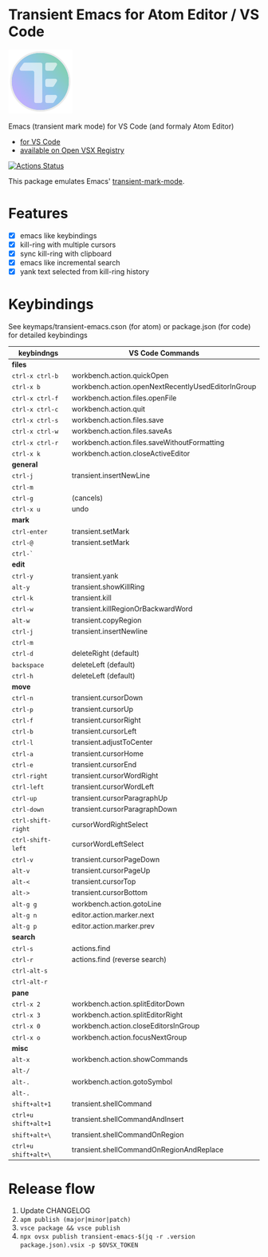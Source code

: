 # Transient Emacs for Atom Editor / VS Code

<img src="https://raw.githubusercontent.com/yasuyuky/transient-emacs/main/image/icon.png" width="128px">

Emacs (transient mark mode) for VS Code (and formaly Atom Editor)

- [for VS Code](https://marketplace.visualstudio.com/items?itemName=yasuyuky.transient-emacs)
- [available on Open VSX Registry](https://open-vsx.org/extension/yasuyuky/transient-emacs)

[![Actions Status][github actions status]][github actions]

This package emulates Emacs'
[transient-mark-mode](http://www.emacswiki.org/emacs/TransientMarkMode).

# Features

- [x] emacs like keybindings
- [x] kill-ring with multiple cursors
- [x] sync kill-ring with clipboard
- [x] emacs like incremental search
- [x] yank text selected from kill-ring history

# Keybindings

See keymaps/transient-emacs.cson (for atom) or package.json (for code) for detailed keybindings

| keybindngs           | VS Code Commands                                   |
| -------------------- | -------------------------------------------------- |
| **files**            |                                                    |
| `ctrl-x ctrl-b`      | workbench.action.quickOpen                         |
| `ctrl-x b`           | workbench.action.openNextRecentlyUsedEditorInGroup |
| `ctrl-x ctrl-f`      | workbench.action.files.openFile                    |
| `ctrl-x ctrl-c`      | workbench.action.quit                              |
| `ctrl-x ctrl-s`      | workbench.action.files.save                        |
| `ctrl-x ctrl-w`      | workbench.action.files.saveAs                      |
| `ctrl-x ctrl-r`      | workbench.action.files.saveWithoutFormatting       |
| `ctrl-x k`           | workbench.action.closeActiveEditor                 |
| **general**          |                                                    |
| `ctrl-j`             | transient.insertNewLine                            |
| `ctrl-m`             |                                                    |
| `ctrl-g`             | (cancels)                                          |
| `ctrl-x u`           | undo                                               |
| **mark**             |                                                    |
| `ctrl-enter`         | transient.setMark                                  |
| `ctrl-@`             | transient.setMark                                  |
| `` ctrl-` ``         |                                                    |
| **edit**             |                                                    |
| `ctrl-y`             | transient.yank                                     |
| `alt-y`              | transient.showKillRing                             |
| `ctrl-k`             | transient.kill                                     |
| `ctrl-w`             | transient.killRegionOrBackwardWord                 |
| `alt-w`              | transient.copyRegion                               |
| `ctrl-j`             | transient.insertNewline                            |
| `ctrl-m`             |                                                    |
| `ctrl-d`             | deleteRight (default)                              |
| `backspace`          | deleteLeft (default)                               |
| `ctrl-h`             | deleteLeft (default)                               |
| **move**             |                                                    |
| `ctrl-n`             | transient.cursorDown                               |
| `ctrl-p`             | transient.cursorUp                                 |
| `ctrl-f`             | transient.cursorRight                              |
| `ctrl-b`             | transient.cursorLeft                               |
| `ctrl-l`             | transient.adjustToCenter                           |
| `ctrl-a`             | transient.cursorHome                               |
| `ctrl-e`             | transient.cursorEnd                                |
| `ctrl-right`         | transient.cursorWordRight                          |
| `ctrl-left`          | transient.cursorWordLeft                           |
| `ctrl-up`            | transient.cursorParagraphUp                        |
| `ctrl-down`          | transient.cursorParagraphDown                      |
| `ctrl-shift-right`   | cursorWordRightSelect                              |
| `ctrl-shift-left`    | cursorWordLeftSelect                               |
| `ctrl-v`             | transient.cursorPageDown                           |
| `alt-v`              | transient.cursorPageUp                             |
| `alt-<`              | transient.cursorTop                                |
| `alt->`              | transient.cursorBottom                             |
| `alt-g g`            | workbench.action.gotoLine                          |
| `alt-g n`            | editor.action.marker.next                          |
| `alt-g p`            | editor.action.marker.prev                          |
| **search**           |                                                    |
| `ctrl-s`             | actions.find                                       |
| `ctrl-r`             | actions.find (reverse search)                      |
| `ctrl-alt-s`         |                                                    |
| `ctrl-alt-r`         |                                                    |
| **pane**             |                                                    |
| `ctrl-x 2`           | workbench.action.splitEditorDown                   |
| `ctrl-x 3`           | workbench.action.splitEditorRight                  |
| `ctrl-x 0`           | workbench.action.closeEditorsInGroup               |
| `ctrl-x o`           | workbench.action.focusNextGroup                    |
| **misc**             |                                                    |
| `alt-x`              | workbench.action.showCommands                      |
| `alt-/`              |                                                    |
| `alt-.`              | workbench.action.gotoSymbol                        |
| `alt-.`              |                                                    |
| `shift+alt+1`        | transient.shellCommand                             |
| `ctrl+u shift+alt+1` | transient.shellCommandAndInsert                    |
| `shift+alt+\`        | transient.shellCommandOnRegion                     |
| `ctrl+u shift+alt+\` | transient.shellCommandOnRegionAndReplace           |

# Release flow

1. Update CHANGELOG
2. `apm publish (major|minor|patch)`
3. `vsce package && vsce publish`
4. `npx ovsx publish transient-emacs-$(jq -r .version package.json).vsix -p $OVSX_TOKEN`

[github actions status]: https://img.shields.io/github/actions/workflow/status/yasuyuky/transient-emacs/test.yml?branch=main
[github actions]: https://github.com/yasuyuky/transient-emacs/actions
